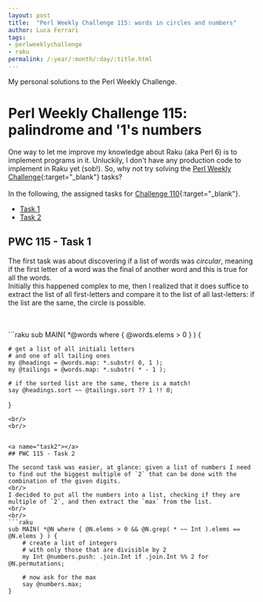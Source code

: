 ```yaml
---
layout: post
title:  "Perl Weekly Challenge 115: words in circles and numbers"
author: Luca Ferrari
tags:
- perlweeklychallenge
- raku
permalink: /:year/:month/:day/:title.html
---
```

My personal solutions to the Perl Weekly Challenge.

# Perl Weekly Challenge 115: palindrome and '1's numbers

One way to let me improve my knowledge about Raku (aka Perl 6) is to implement programs in it.
Unluckily, I don't have any production code to implement in Raku yet (sob!).
So, why not try solving the [Perl Weekly Challenge](https://perlweeklychallenge.org/){:target="_blank"} tasks?
<br/>
<br/>
In the following, the assigned tasks for [Challenge 110](https://perlweeklychallenge.org/blog/perl-weekly-challenge-0110/){:target="_blank"}.
<br/>
- [Task 1](#task1)
- [Task 2](#task2)



<a name="task1"></a>
## PWC 115 - Task 1
The first task was about discovering if  a list of words was *circular*, meaning if the first letter of a word was the final of another word and this is true for all the words.
<br/>
Initially this happened complex to me, then I realized that it does suffice to extract the list of all first-letters and compare it to the list of all last-letters: if the list are the same, the circle is possible.

<br/>
<br/>
```raku
sub MAIN( *@words  where { @words.elems > 0 } ) {

    # get a list of all initiali letters
    # and one of all tailing ones
    my @headings = @words.map: *.substr( 0, 1 );
    my @tailings = @words.map: *.substr( * - 1 );

    # if the sorted list are the same, there is a match!
    say @headings.sort ~~ @tailings.sort ?? 1 !! 0;

}

```
<br/>
<br/>


<a name="task2"></a>
## PWC 115 - Task 2

The second task was easier, at glance: given a list of numbers I need to find out the biggest multiple of `2` that can be done with the combination of the given digits. 
<br/>
I decided to put all the numbers into a list, checking if they are multiple of `2`, and then extract the `max` from the list.
<br/>
<br/>
```raku
sub MAIN( *@N where { @N.elems > 0 && @N.grep( * ~~ Int ).elems == @N.elems } ) {
    # create a list of integers
    # with only those that are divisible by 2
    my Int @numbers.push: .join.Int if .join.Int %% 2 for @N.permutations;

    # now ask for the max
    say @numbers.max;
}

```
<br/>
<br/>

